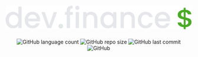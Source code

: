 <h1 align="center">
    <a href="https://dev-finance-web.vercel.app/"> 
        <img src="./.github/assets/logo.svg" />
    </a>
</h1>

<p align="center">
<img alt="GitHub language count" src="https://img.shields.io/github/languages/count/swxtz/dev-finance?style=flat-square">

<img alt="GitHub repo size" src="https://img.shields.io/github/languages/code-size/swxtz/dev-finance?style=flat-square">

<img alt="GitHub last commit" src="https://img.shields.io/github/last-commit/swxtz/dev-finance?style=flat-square">

<img alt="GitHub" src="https://img.shields.io/github/license/swxtz/dev-finance?style=flat-square">

</p>


